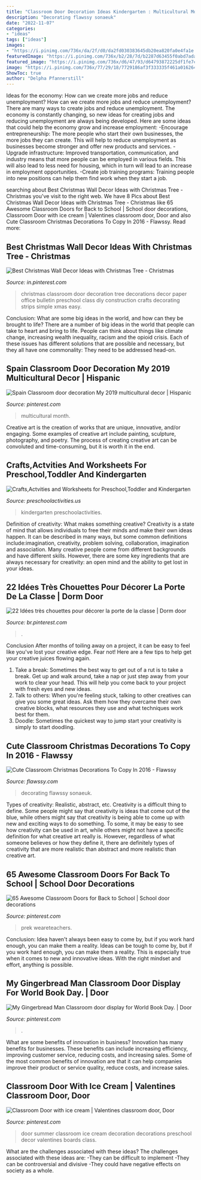 ```yaml
---
title: "Classroom Door Decoration Ideas Kindergarten : Multicultural Month"
description: "Decorating flawssy sonaeuk"
date: "2022-11-07"
categories:
- "ideas"
tags: ["ideas"]
images:
- "https://i.pinimg.com/736x/da/2f/d0/da2fd030383645db20ea820fa0e4fa1e.jpg"
featuredImage: "https://i.pinimg.com/736x/b2/28/7d/b2287d63455f0abd7adae594caf484cb.jpg"
featured_image: "https://i.pinimg.com/736x/d6/47/93/d64793872225df1fe7cae253afb195bf.jpg"
image: "https://i.pinimg.com/736x/77/29/18/7729186af3f333335f461a0162649fb1.jpg"
ShowToc: true
author: "Delpha Pfannerstill"
---
```



Ideas for the economy: How can we create more jobs and reduce unemployment?
How can we create more jobs and reduce unemployment?
There are many ways to create jobs and reduce unemployment. The economy is constantly changing, so new ideas for creating jobs and reducing unemployment are always being developed. Here are some ideas that could help the economy grow and increase employment: 
-Encourage entrepreneurship: The more people who start their own businesses, the more jobs they can create. This will help to reduce unemployment as businesses become stronger and offer new products and services. 
-Upgrade infrastructure: Improved transportation, communication, and industry means that more people can be employed in various fields. This will also lead to less need for housing, which in turn will lead to an increase in employment opportunities. 
-Create job training programs: Training people into new positions can help them find work when they start a job.

	

		
searching about Best Christmas Wall Decor Ideas with Christmas Tree - Christmas you've visit to the right web. We have 8 Pics about Best Christmas Wall Decor Ideas with Christmas Tree - Christmas like 65 Awesome Classroom Doors for Back to School | School door decorations, Classroom Door with ice cream | Valentines classroom door, Door and also Cute Classroom Christmas Decorations To Copy In 2016 - Flawssy. Read more:
		
    
## Best Christmas Wall Decor Ideas With Christmas Tree - Christmas

<img loading=lazy src="https://i.pinimg.com/736x/b2/28/7d/b2287d63455f0abd7adae594caf484cb.jpg" onerror="this.onerror=null;this.src='https://tse4.mm.bing.net/th?id=OIP.DCG1jnmlwAiE7r8jzCC5lQHaNK&amp;pid=15.1';" alt="Best Christmas Wall Decor Ideas with Christmas Tree - Christmas">

_Source: in.pinterest.com_

>christmas classroom door decoration tree decorations decor paper office bulletin preschool class diy construction crafts decorating strips simple xmas easy. 

	

Conclusion: What are some big ideas in the world, and how can they be brought to life?
There are a number of big ideas in the world that people can take to heart and bring to life. People can think about things like climate change, increasing wealth inequality, racism and the opioid crisis. Each of these issues has different solutions that are possible and necessary, but they all have one commonality: They need to be addressed head-on.

    
## Spain Classroom Door Decoration My 2019 Multicultural Decor | Hispanic

<img loading=lazy src="https://i.pinimg.com/736x/d6/47/93/d64793872225df1fe7cae253afb195bf.jpg" onerror="this.onerror=null;this.src='https://tse2.mm.bing.net/th?id=OIP.DKoppzkuE0biNzFcp3uwEQHaJ3&amp;pid=15.1';" alt="Spain Classroom door decoration My 2019 multicultural decor | Hispanic">

_Source: pinterest.com_

>multicultural month. 

	

Creative art is the creation of works that are unique, innovative, and/or engaging. Some examples of creative art include painting, sculpture, photography, and poetry. The process of creating creative art can be convoluted and time-consuming, but it is worth it in the end.

    
## Crafts,Actvities And Worksheets For Preschool,Toddler And Kindergarten

<img loading=lazy src="https://www.preschoolactivities.us/wp-content/uploads/2015/10/Vampire-classroom-door-decoration.jpg" onerror="this.onerror=null;this.src='https://tse1.mm.bing.net/th?id=OIP.ehTm-GubinP7E5k75mbW3AHaJ3&amp;pid=15.1';" alt="Crafts,Actvities and Worksheets for Preschool,Toddler and Kindergarten">

_Source: preschoolactivities.us_

>kindergarten preschoolactivities. 

	

Definition of creativity: What makes something creative?
Creativity is a state of mind that allows individuals to free their minds and make their own ideas happen. It can be described in many ways, but some common definitions include:imagination, creativity, problem solving, collaboration, imagination and association. 
Many creative people come from different backgrounds and have different skills. However, there are some key ingredients that are always necessary for creativity: an open mind and the ability to get lost in your ideas.

    
## 22 Idées Très Chouettes Pour Décorer La Porte De La Classe | Dorm Door

<img loading=lazy src="https://i.pinimg.com/736x/77/29/18/7729186af3f333335f461a0162649fb1.jpg" onerror="this.onerror=null;this.src='https://tse4.mm.bing.net/th?id=OIP.rjOMfBb_lJfw__F8MAysGAHaJ6&amp;pid=15.1';" alt="22 Idées très chouettes pour décorer la porte de la classe | Dorm door">

_Source: br.pinterest.com_

>. 

	

Conclusion
After months of toiling away on a project, it can be easy to feel like you've lost your creative edge. Fear not! Here are a few tips to help get your creative juices flowing again.
1. Take a break: Sometimes the best way to get out of a rut is to take a break. Get up and walk around, take a nap or just step away from your work to clear your head. This will help you come back to your project with fresh eyes and new ideas.
2. Talk to others: When you're feeling stuck, talking to other creatives can give you some great ideas. Ask them how they overcame their own creative blocks, what resources they use and what techniques work best for them.
3. Doodle: Sometimes the quickest way to jump start your creativity is simply to start doodling.

    
## Cute Classroom Christmas Decorations To Copy In 2016 - Flawssy

<img loading=lazy src="https://www.flawssy.com/wp-content/uploads/2016/10/Reindeer-Door-Decoration-Ideas.jpg" onerror="this.onerror=null;this.src='https://tse4.mm.bing.net/th?id=OIP.ZlukN6cgTWAgOw7U9r8eCAHaJ4&amp;pid=15.1';" alt="Cute Classroom Christmas Decorations To Copy In 2016 - Flawssy">

_Source: flawssy.com_

>decorating flawssy sonaeuk. 

	

Types of creativity: Realistic, abstract, etc.
Creativity is a difficult thing to define. Some people might say that creativity is ideas that come out of the blue, while others might say that creativity is being able to come up with new and exciting ways to do something. To some, it may be easy to see how creativity can be used in art, while others might not have a specific definition for what creative art really is. However, regardless of what someone believes or how they define it, there are definitely types of creativity that are more realistic than abstract and more realistic than creative art.

    
## 65 Awesome Classroom Doors For Back To School | School Door Decorations

<img loading=lazy src="https://i.pinimg.com/736x/37/b7/ee/37b7ee590a322854f93f9e494cc75c5e.jpg" onerror="this.onerror=null;this.src='https://tse2.mm.bing.net/th?id=OIP.jHvJa2kSUzqlWRxN83_KYAHaLH&amp;pid=15.1';" alt="65 Awesome Classroom Doors for Back to School | School door decorations">

_Source: pinterest.com_

>prek weareteachers. 

	

Conclusion: Idea haven't always been easy to come by, but if you work hard enough, you can make them a reality.
Ideas can be tough to come by, but if you work hard enough, you can make them a reality. This is especially true when it comes to new and innovative ideas. With the right mindset and effort, anything is possible.

    
## My Gingerbread Man Classroom Door Display For World Book Day. | Door

<img loading=lazy src="https://i.pinimg.com/736x/e7/b3/c5/e7b3c504b0f06d793959584508fc6165.jpg" onerror="this.onerror=null;this.src='https://tse2.mm.bing.net/th?id=OIP.6SEqW8MDTdqf4IDQBG7WzAHaKS&amp;pid=15.1';" alt="My Gingerbread Man Classroom door display for World Book Day. | Door">

_Source: pinterest.com_

>. 

	

What are some benefits of innovation in business?
Innovation has many benefits for businesses. These benefits can include increasing efficiency, improving customer service, reducing costs, and increasing sales. Some of the most common benefits of innovation are that it can help companies improve their product or service quality, reduce costs, and increase sales.

    
## Classroom Door With Ice Cream | Valentines Classroom Door, Door

<img loading=lazy src="https://i.pinimg.com/736x/da/2f/d0/da2fd030383645db20ea820fa0e4fa1e.jpg" onerror="this.onerror=null;this.src='https://tse4.mm.bing.net/th?id=OIP._kzX5uHfThxTcFqnzSSxHQHaJ3&amp;pid=15.1';" alt="Classroom Door with ice cream | Valentines classroom door, Door">

_Source: pinterest.com_

>door summer classroom ice cream decoration decorations preschool decor valentines boards class. 

	

What are the challenges associated with these ideas?
The challenges associated with these ideas are: 
-They can be difficult to implement
-They can be controversial and divisive
-They could have negative effects on society as a whole.

